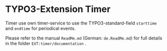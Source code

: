 # TYPO3-Extension Timer

Timer use own timer-service to use the TYPO3-standard-field `starttime`
and `endtime` for periodical events.

Please refer to the manual `ReadMe.md` (German: `de.ReadMe.md`) for full details
in the folder `EXT:timer/documentation`
.
